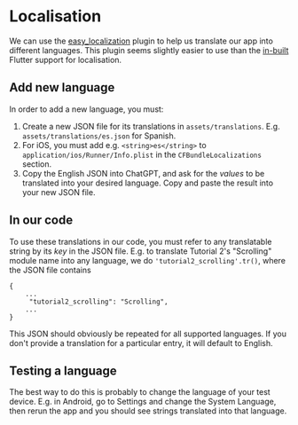 # Localisation
We can use the [easy_localization](https://pub.dev/packages/easy_localization) plugin to help us translate our app into different languages. This plugin seems slightly easier to use than the [in-built](https://docs.flutter.dev/ui/accessibility-and-localization/internationalization) Flutter support for localisation.

## Add new language
In order to add a new language, you must:
1. Create a new JSON file for its translations in `assets/translations`. E.g. `assets/translations/es.json` for Spanish.
2. For iOS, you must add e.g. `<string>es</string>` to `application/ios/Runner/Info.plist` in the `CFBundleLocalizations` section.
3. Copy the English JSON into ChatGPT, and ask for the *values* to be translated into your desired language. Copy and paste the result into your new JSON file.

## In our code
To use these translations in our code, you must refer to any translatable string by its *key* in the JSON file. E.g. to translate Tutorial 2's "Scrolling" module name into any language, we do `'tutorial2_scrolling'.tr()`, where the JSON file contains

```
{
    ...
     "tutorial2_scrolling": "Scrolling",
    ...
}
```

This JSON should obviously be repeated for all supported languages. If you don't provide a translation for a particular entry, it will default to English.

## Testing a language
The best way to do this is probably to change the language of your test device. E.g. in Android, go to Settings and change the System Language, then rerun the app and you should see strings translated into that language.